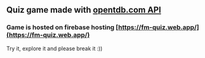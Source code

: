 ## Quiz game made with [opentdb.com API](https://opentdb.com/)

### Game is hosted on firebase hosting [https://fm-quiz.web.app/](https://fm-quiz.web.app/)

Try it, explore it and please break it :))
